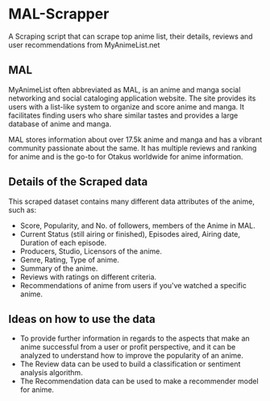 # MAL-Scrapper
A Scraping script that can scrape top anime list, their details, reviews and user recommendations from MyAnimeList.net

## MAL
MyAnimeList often abbreviated as MAL, is an anime and manga social networking and social cataloging application website. The site provides its users with a list-like system to organize and score anime and manga. It facilitates finding users who share similar tastes and provides a large database of anime and manga.

MAL stores information about over 17.5k anime and manga and has a vibrant community passionate about the same. It has multiple reviews and ranking for anime and is the go-to for Otakus worldwide for anime information.

## Details of the Scraped data
This scraped dataset contains many different data attributes of the anime, such as:

- Score, Popularity, and No. of followers, members of the Anime in MAL.
- Current Status (still airing or finished), Episodes aired, Airing date, Duration of each episode.
- Producers, Studio, Licensors of the anime.
- Genre, Rating, Type of anime.
- Summary of the anime.
- Reviews with ratings on different criteria.
- Recommendations of anime from users if you've watched a specific anime.

## Ideas on how to use the data
- To provide further information in regards to the aspects that make an anime successful from a user or profit perspective, and it can be analyzed to understand how to improve the popularity of an anime.
- The Review data can be used to build a classification or sentiment analysis algorithm.
- The Recommendation data can be used to make a recommender model for anime.
